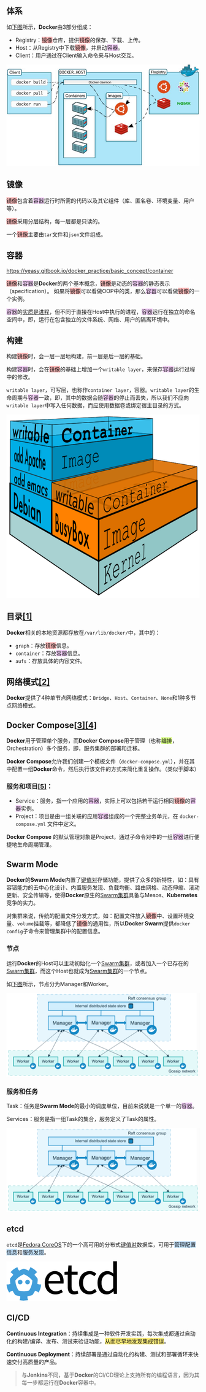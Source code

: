 ## 体系

如[下图](https://www.cnblogs.com/sammyliu/p/5875470.html#blogTitle7)所示，**Docker**由3部分组成：

- Registry：<span style=background:#ffb8b8>镜像</span>仓库，提供<span style=background:#ffb8b8>镜像</span>的保存、下载、上传。
- Host：从Registry中下载<span style=background:#ffb8b8>镜像</span>，并启动<span style=background:#f8d2ff>容器</span>。
- Client：用户通过在Client输入命令来与Host交互。

![](../images/6/docker-system.jpeg)



## 镜像

<span style=background:#ffb8b8>镜像</span>包含着<span style=background:#f8d2ff>容器</span>运行时所需的代码以及其它组件（库、匿名卷、环境变量、用户等）。

<span style=background:#ffb8b8>镜像</span>采用分层结构，每一层都是只读的。

一个<span style=background:#ffb8b8>镜像</span>主要由`tar`文件和`json`文件组成。



## 容器

https://yeasy.gitbook.io/docker_practice/basic_concept/container

<span style=background:#ffb8b8>镜像</span>和<span style=background:#f8d2ff>容器</span>是**Docker**的两个基本概念，<span style=background:#ffb8b8>镜像</span>是动态的<span style=background:#f8d2ff>容器</span>的静态表示（specification）。 如果将<span style=background:#ffb8b8>镜像</span>可以看做OOP中的类，那么<span style=background:#f8d2ff>容器</span>可以看做<span style=background:#ffb8b8>镜像</span>的一个实例。

<span style=background:#f8d2ff>容器</span>的[实质是进程](https://yeasy.gitbook.io/docker_practice/basic_concept/container)，但不同于直接在Host中执行的进程，<span style=background:#f8d2ff>容器</span>运行在独立的命名空间中，即，运行在包含独立的文件系统、网络、用户的隔离环境中。



## 构建

构建<span style=background:#ffb8b8>镜像</span>时，会一层一层地构建，前一层是后一层的基础。

构建<span style=background:#f8d2ff>容器</span>时，会在<span style=background:#ffb8b8>镜像</span>的基础上增加一个`writable layer`，来保存<span style=background:#f8d2ff>容器</span>运行过程中的修改。

`writable layer`，可写层，也称作`container layer`，容器。`writable layer`的生命周期与<span style=background:#f8d2ff>容器</span>一致，即，其中的数据会随<span style=background:#f8d2ff>容器</span>的停止而丢失，所以我们不应向`writable layer`中写入任何数据，而应使用数据卷或绑定宿主目录的方式。

![](../images/6/docker-filesystems-busyboxrw.png)



## 目录[[1]](https://zhuanlan.zhihu.com/p/362406703)

**Docker**相关的本地资源都存放在`/var/lib/docker/`中，其中的：

- `graph`：存放<span style=background:#ffb8b8>镜像</span>信息。
- `container`：存放<span style=background:#f8d2ff>容器</span>信息。
- `aufs`：存放具体的内容文件。



## 网络模式[[2]](https://www.cnblogs.com/sammyliu/p/5894191.html)

**Docker**提供了4种单节点网络模式：`Bridge`、`Host`、`Container`、`None`和1种多节点网络模式。



## Docker Compose[[3]](https://www.cnblogs.com/duanxz/archive/2012/09/03/2669047.html)[[4]](https://www.cnblogs.com/duanxz/archive/2013/03/25/2980155.html)

**Docker**用于管理单个服务，而**Docker Compose**用于管理（也称<span style=background:#d4fe7f>编排</span>，Orchestration）多个服务，即，服务集群的部署和迁移。

**Docker Compose**允许我们创建一个模板文件（`docker-compose.yml`），并在其中配置一组**Docker**命令，然后执行该文件的方式来简化重复操作。（类似于脚本）

### 服务和项目[[5]](https://yeasy.gitbook.io/docker_practice/compose/introduction)：

- Service：服务，指一个应用的<span style=background:#f8d2ff>容器</span>，实际上可以包括若干运行相同<span style=background:#ffb8b8>镜像</span>的<span style=background:#f8d2ff>容器</span>实例。
- Project：项目是由一组关联的应用<span style=background:#f8d2ff>容器</span>组成的一个完整业务单元，在 `docker-compose.yml` 文件中定义。

**Docker Compose** 的默认管理对象是Project，通过子命令对中的一组<span style=background:#f8d2ff>容器</span>进行便捷地生命周期管理。



## Swarm Mode

**Docker**的**Swarm Mode**内置了<u>键值对</u>存储功能，提供了众多的新特性，如：具有容错能力的去中心化设计、内置服务发现、负载均衡、路由网格、动态伸缩、滚动更新、安全传输等，使得**Docker**原生的<u>Swarm集群</u>具备与Mesos、**Kubernetes**竞争的实力。

对集群来说，传统的配置文件分发方式，如：配置文件放入<span style=background:#ffb8b8>镜像</span>中、设置环境变量、`volume`挂载等，都降低了<span style=background:#ffb8b8>镜像</span>的通用性，所以**Docker Swarm**提供`docker config`子命令来管理集群中的配置信息。

### 节点

运行**Docker**的Host可以主动初始化一个<u>Swarm集群</u>，或者加入一个已存在的<u>Swarm集群</u>，而这个Host也就成为<u>Swarm集群</u>的一个节点。

如[下图](https://yeasy.gitbook.io/docker_practice/swarm_mode/overview)所示，节点分为Manager和Worker。

![](../images/6/docker-swarm-diagram.png)

### 服务和任务

Task：任务是**Swarm Mode**的最小的调度单位，目前来说就是一个单一的<span style=background:#f8d2ff>容器</span>。

Services：服务是指一组Task的集合，服务定义了Task的属性。

![](../images/6/docker-swarm-diagram.png)



## etcd

`etcd`是[Fedora CoreOS](https://getfedora.org/coreos?stream=stable)下的一个高可用的分布式<u>键值对</u>数据库，可用于<span style=background:#c2e2ff>管理配置信息</span>和<span style=background:#c2e2ff>服务发现</span>。

![](../images/6/etcd_logo.png)



## CI/CD

**Continuous Integration**：持续集成是一种软件开发实践，每次集成都通过自动化的构建/编译、发布、测试来验证功能，<span style=background:#ffee7c>从而尽早地发现集成错误</span>。

**Continuous Deployment**：持续部署是通过自动化的构建、测试和部署循环来快速交付高质量的产品。

> 与**Jenkins**不同，基于**Docker**的CI/CD理论上支持所有的编程语言，因为其每一步都运行在**Docker**容器中。
